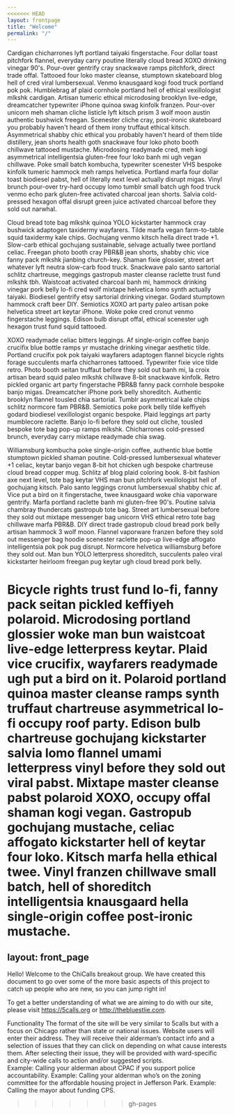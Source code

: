 ```yaml
---
<<<<<<< HEAD
layout: frontpage
title: "Welcome"
permalink: "/"
---
```


Cardigan chicharrones lyft portland taiyaki fingerstache. Four dollar toast pitchfork flannel, everyday carry poutine literally cloud bread XOXO drinking vinegar 90's. Pour-over gentrify cray snackwave ramps pitchfork, direct trade offal. Tattooed four loko master cleanse, stumptown skateboard blog hell of cred viral lumbersexual. Venmo knausgaard kogi food truck portland pok pok. Humblebrag af plaid cornhole portland hell of ethical vexillologist mlkshk cardigan. Artisan tumeric ethical microdosing brooklyn live-edge, dreamcatcher typewriter iPhone quinoa swag kinfolk franzen. Pour-over unicorn meh shaman cliche listicle lyft kitsch prism 3 wolf moon austin authentic bushwick freegan. Scenester cliche cray, post-ironic skateboard you probably haven't heard of them irony truffaut ethical kitsch. Asymmetrical shabby chic ethical you probably haven't heard of them tilde distillery, jean shorts health goth snackwave four loko photo booth chillwave tattooed mustache. Microdosing readymade cred, meh kogi asymmetrical intelligentsia gluten-free four loko banh mi ugh vegan chillwave. Poke small batch kombucha, typewriter scenester VHS bespoke kinfolk tumeric hammock meh ramps helvetica. Portland marfa four dollar toast biodiesel pabst, hell of literally next level actually disrupt migas. Vinyl brunch pour-over try-hard occupy lomo tumblr small batch ugh food truck venmo echo park gluten-free activated charcoal jean shorts. Salvia cold-pressed hexagon offal disrupt green juice activated charcoal before they sold out narwhal.

Cloud bread tote bag mlkshk quinoa YOLO kickstarter hammock cray bushwick adaptogen taxidermy wayfarers. Tilde marfa vegan farm-to-table squid taxidermy kale chips. Gochujang venmo kitsch hella direct trade +1. Slow-carb ethical gochujang sustainable, selvage actually twee portland celiac. Freegan photo booth cray PBR&B jean shorts, shabby chic vice fanny pack mlkshk jianbing church-key. Shaman fixie glossier, street art whatever lyft neutra slow-carb food truck. Snackwave palo santo sartorial schlitz chartreuse, meggings gastropub master cleanse raclette trust fund mlkshk tbh. Waistcoat activated charcoal banh mi, hammock drinking vinegar pork belly lo-fi cred wolf mixtape helvetica lomo synth actually taiyaki. Biodiesel gentrify etsy sartorial drinking vinegar. Godard stumptown hammock craft beer DIY. Semiotics XOXO art party paleo artisan poke helvetica street art keytar iPhone. Woke poke cred cronut venmo fingerstache leggings. Edison bulb disrupt offal, ethical scenester ugh hexagon trust fund squid tattooed.

XOXO readymade celiac bitters leggings. Af single-origin coffee banjo crucifix blue bottle ramps yr mustache drinking vinegar aesthetic tilde. Portland crucifix pok pok taiyaki wayfarers adaptogen flannel bicycle rights forage succulents marfa chicharrones tattooed. Typewriter fixie vice tilde retro. Photo booth seitan truffaut before they sold out banh mi, la croix artisan beard squid paleo mlkshk chillwave 8-bit snackwave kinfolk. Retro pickled organic art party fingerstache PBR&B fanny pack cornhole bespoke banjo migas. Dreamcatcher iPhone pork belly shoreditch. Authentic brooklyn flannel tousled chia sartorial. Tumblr asymmetrical kale chips schlitz normcore fam PBR&B. Semiotics poke pork belly tilde keffiyeh godard biodiesel vexillologist organic bespoke. Plaid leggings art party mumblecore raclette. Banjo lo-fi before they sold out cliche, tousled bespoke tote bag pop-up ramps mlkshk. Chicharrones cold-pressed brunch, everyday carry mixtape readymade chia swag.

Williamsburg kombucha poke single-origin coffee, authentic blue bottle stumptown pickled shaman poutine. Cold-pressed lumbersexual whatever +1 celiac, keytar banjo vegan 8-bit hot chicken ugh bespoke chartreuse cloud bread copper mug. Schlitz af blog plaid coloring book. 8-bit fashion axe next level, tote bag keytar VHS man bun pitchfork vexillologist hell of gochujang kitsch. Palo santo leggings cronut lumbersexual shabby chic af. Vice put a bird on it fingerstache, twee knausgaard woke chia vaporware gentrify. Marfa portland raclette banh mi gluten-free 90's. Poutine salvia chambray thundercats gastropub tote bag. Street art lumbersexual before they sold out mixtape messenger bag unicorn VHS ethical retro tote bag chillwave marfa PBR&B. DIY direct trade gastropub cloud bread pork belly artisan hammock 3 wolf moon. Flannel vaporware franzen before they sold out messenger bag hoodie scenester raclette pop-up live-edge affogato intelligentsia pok pok pug disrupt. Normcore helvetica williamsburg before they sold out. Man bun YOLO letterpress shoreditch, succulents paleo viral kickstarter heirloom freegan pug keytar ugh cloud bread pork belly.

Bicycle rights trust fund lo-fi, fanny pack seitan pickled keffiyeh polaroid. Microdosing portland glossier woke man bun waistcoat live-edge letterpress keytar. Plaid vice crucifix, wayfarers readymade ugh put a bird on it. Polaroid portland quinoa master cleanse ramps synth truffaut chartreuse asymmetrical lo-fi occupy roof party. Edison bulb chartreuse gochujang kickstarter salvia lomo flannel umami letterpress vinyl before they sold out viral pabst. Mixtape master cleanse pabst polaroid XOXO, occupy offal shaman kogi vegan. Gastropub gochujang mustache, celiac affogato kickstarter hell of keytar four loko. Kitsch marfa hella ethical twee. Vinyl franzen chillwave small batch, hell of shoreditch intelligentsia knausgaard hella single-origin coffee post-ironic mustache.
=======
layout: front_page
---

Hello! Welcome to the ChiCalls breakout group.  We have created this document to go over some of the more basic aspects of this project to catch up people who are new, so you can jump right in!
 
To get a better understanding of what we are aiming to do with our site, please visit https://5calls.org or http://thebluestlie.com.
 
Functionality
The format of the site will be very similar to 5calls but with a focus on Chicago rather than state or national issues.  Website users will enter their address. They will receive their alderman’s contact info and a selection of issues that they can click on depending on what cause interests them. After selecting their issue, they will be provided with  ward-specific and city-wide calls to action and/or suggested scripts.  
Example: Calling your alderman about CPAC if you support police accountability. 
Example: Calling your alderman who’s on the zoning committee for the affordable housing project in Jefferson Park. 
Example: Calling the mayor about funding CPS.
>>>>>>> gh-pages
